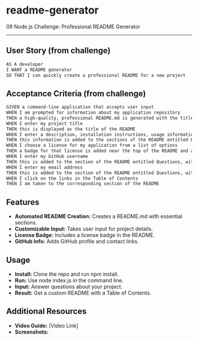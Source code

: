 # readme-generator
09 Node.js Challenge: Professional README Generator

---

## User Story (from challenge)

```md
AS A developer
I WANT a README generator
SO THAT I can quickly create a professional README for a new project
```

## Acceptance Criteria (from challenge)

```md
GIVEN a command-line application that accepts user input
WHEN I am prompted for information about my application repository
THEN a high-quality, professional README.md is generated with the title of my project and sections entitled Description, Table of Contents, Installation, Usage, License, Contributing, Tests, and Questions
WHEN I enter my project title
THEN this is displayed as the title of the README
WHEN I enter a description, installation instructions, usage information, contribution guidelines, and test instructions
THEN this information is added to the sections of the README entitled Description, Installation, Usage, Contributing, and Tests
WHEN I choose a license for my application from a list of options
THEN a badge for that license is added near the top of the README and a notice is added to the section of the README entitled License that explains which license the application is covered under
WHEN I enter my GitHub username
THEN this is added to the section of the README entitled Questions, with a link to my GitHub profile
WHEN I enter my email address
THEN this is added to the section of the README entitled Questions, with instructions on how to reach me with additional questions
WHEN I click on the links in the Table of Contents
THEN I am taken to the corresponding section of the README
```

## Features

- **Automated README Creation:** Creates a README.md with essential sections.
- **Customizable Input:** Takes user input for project details.
- **License Badge:** Includes a license badge in the README.
- **GitHub Info:** Adds GitHub profile and contact links.


## Usage

- **Install:** Clone the repo and run npm install.
- **Run:** Use node index.js in the command line.
- **Input:** Answer questions about your project.
- **Result:** Get a custom README with a Table of Contents.


## Additional Resources


- **Video Guide:** [Video Link]
- **Screenshots:** 

